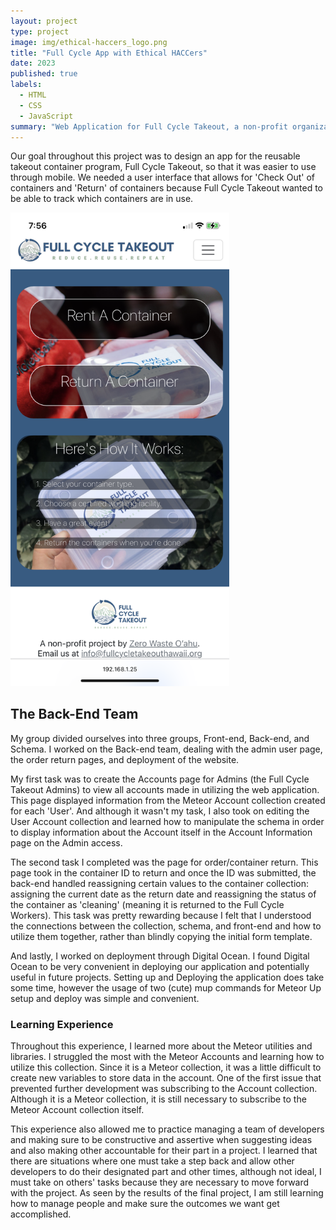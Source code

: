 ```yaml
---
layout: project
type: project
image: img/ethical-haccers_logo.png
title: "Full Cycle App with Ethical HACCers"
date: 2023
published: true
labels:
  - HTML
  - CSS
  - JavaScript
summary: "Web Application for Full Cycle Takeout, a non-profit organization providing reusable takeout containers to events."
---
```


Our goal throughout this project was to design an app for the reusable takeout container program, Full Cycle Takeout, so that it was easier to use through mobile.
We needed a user interface that allows for 'Check Out' of containers and 'Return' of containers because Full Cycle Takeout wanted to be able to track which containers are in use.

<div class="text-center p-4">
  <img width="350px" src="../img/mobile_landing_scrnsht.png"  class="rounded float-start pe-4" />

## The Back-End Team
My group divided ourselves into three groups, Front-end, Back-end, and Schema. I worked on the Back-end team, dealing with the admin user page, the order return pages, and deployment of the website. 

My first task was to create the Accounts page for Admins (the Full Cycle Takeout Admins) to view all accounts made in utilizing the web application. This page displayed information from the Meteor Account collection created for each 'User'.
And although it wasn't my task, I also took on editing the User Account collection and learned how to manipulate the schema in order to display information about the Account itself in the Account Information page on the Admin access.

The second task I completed was the page for order/container return. This page took in the container ID to return and once the ID was submitted, the back-end handled reassigning certain values to the container collection: assigning the current date as the return date and reassigning the status of the container as 'cleaning' (meaning it is returned to the Full Cycle Workers). This task was pretty rewarding because I felt that I understood the connections between the collection, schema, and front-end and how to utilize them together, rather than blindly copying the initial form template.

And lastly, I worked on deployment through Digital Ocean. I found Digital Ocean to be very convenient in deploying our application and potentially useful in future projects. Setting up and Deploying the application does take some time, however the usage of two (cute) mup commands for Meteor Up setup and deploy was simple and convenient.

### Learning Experience
Throughout this experience, I learned more about the Meteor utilities and libraries. I struggled the most with the Meteor Accounts and learning how to utilize this collection. Since it is a Meteor collection, it was a little difficult to create new variables to store data in the account. One of the first issue that prevented further development was subscribing to the Account collection. Although it is a Meteor collection, it is still necessary to subscribe to the Meteor Account collection itself. 

This experience also allowed me to practice managing a team of developers and making sure to be constructive and assertive when suggesting ideas and also making other accountable for their part in a project. I learned that there are situations where one must take a step back and allow other developers to do their designated part and other times, although not ideal, I must take on others' tasks because they are necessary to move forward with the project.
As seen by the results of the final project, I am still learning how to manage people and make sure the outcomes we want get accomplished. 

